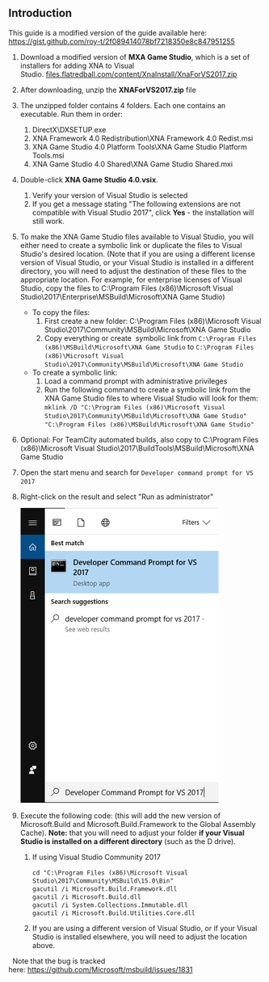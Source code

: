 ## Introduction

This guide is a modified version of the guide available here: https://gist.github.com/roy-t/2f089414078bf7218350e8c847951255

1.  Download a modified version of **MXA Game Studio**, which is a set of installers for adding XNA to Visual Studio. [files.flatredball.com/content/XnaInstall/XnaForVS2017.zip](/content/XnaInstall/XnaForVS2017.zip)

2.  After downloading, unzip the **XNAForVS2017.zip** file

3.  The unzipped folder contains 4 folders. Each one contains an executable. Run them in order:
    1.  DirectX\DXSETUP.exe
    2.  XNA Framework 4.0 Redistribution\XNA Framework 4.0 Redist.msi
    3.  XNA Game Studio 4.0 Platform Tools\XNA Game Studio Platform Tools.msi
    4.  XNA Game Studio 4.0 Shared\XNA Game Studio Shared.mxi

4.  Double-click **XNA Game Studio 4.0.vsix**.
    1.  Verify your version of Visual Studio is selected
    2.  If you get a message stating "The following extensions are not compatible with Visual Studio 2017", click **Yes** - the installation will still work.

5.  To make the XNA Game Studio files available to Visual Studio, you will either need to create a symbolic link or duplicate the files to Visual Studio's desired location. (Note that if you are using a different license version of Visual Studio, or your Visual Studio is installed in a different directory, you will need to adjust the destination of these files to the appropriate location. For example, for enterprise licenses of Visual Studio, copy the files to C:\Program Files (x86)\Microsoft Visual Studio\2017\Enterprise\MSBuild\Microsoft\XNA Game Studio)
    -   To copy the files:
        1.  First create a new folder: C:\Program Files (x86)\Microsoft Visual Studio\2017\Community\MSBuild\Microsoft\XNA Game Studio
        2.  Copy everything or create  symbolic link from `C:\Program Files (x86)\MSBuild\Microsoft\XNA Game Studio` to `C:\Program Files (x86)\Microsoft Visual Studio\2017\Community\MSBuild\Microsoft\XNA Game Studio`
    -   To create a symbolic link:
        1.  Load a command prompt with administrative privileges
        2.  Run the following command to create a symbolic link from the XNA Game Studio files to where Visual Studio will look for them: `mklink /D "C:\Program Files (x86)\Microsoft Visual Studio\2017\Community\MSBuild\Microsoft\XNA Game Studio" "C:\Program Files (x86)\MSBuild\Microsoft\XNA Game Studio"`

6.  Optional: For TeamCity automated builds, also copy to C:\Program Files (x86)\Microsoft Visual Studio\2017\BuildTools\MSBuild\Microsoft\XNA Game Studio

7.  Open the start menu and search for `Developer command prompt for VS 2017`

8.  Right-click on the result and select "Run as administrator"

    ![](/media/2017-07-img_5968d629a8021.png)

9.  Execute the following code: (this will add the new version of Microsoft.Build and Microsoft.Build.Framework to the Global Assembly Cache). **Note:** that you will need to adjust your folder **if your Visual Studio is installed on a different directory** (such as the D drive).
    1.  If using Visual Studio Community 2017

        ``` lang:c#
        cd "C:\Program Files (x86)\Microsoft Visual Studio\2017\Community\MSBuild\15.0\Bin"
        gacutil /i Microsoft.Build.Framework.dll
        gacutil /i Microsoft.Build.dll
        gacutil /i System.Collections.Immutable.dll
        gacutil /i Microsoft.Build.Utilities.Core.dll
        ```

    2.  If you are using a different version of Visual Studio, or if your Visual Studio is installed elsewhere, you will need to adjust the location above.

  Note that the bug is tracked here: <https://github.com/Microsoft/msbuild/issues/1831>  
